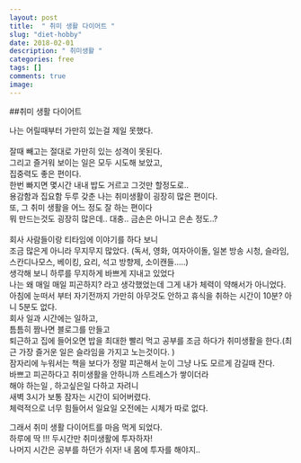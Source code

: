 ```yaml
---
layout: post
title:  " 취미 생활 다이어트 "
slug: "diet-hobby"
date: 2018-02-01
description: " 취미생활 "
categories: free
tags: []
comments: true
image:
---
```


##취미 생활 다이어트 

나는 어릴때부터 가만히 있는걸 제일 못했다. <br>
<br>
잘때 빼고는 절대로 가만히 있는 성격이 못된다. <br>
그리고 즐거워 보이는 일은 모두 시도해 보았고,  <br>
집중력도 좋은 편이다.  <br>
한번 빠지면 몇시간 내내 밥도 거르고 그것만 할정도로.. <br>
용감함과 집요함 두루 갖춘 나는 취미생활이 굉장히 많은 편이다. <br>
또, 그 취미 생활을 어느 정도 잘 하는 편이다 <br> 
뭐 만드는것도 굉장히 많은데.. 대충.. 금손은 아니고 은손 정도..? 
<br><br> 
회사 사람들이랑 티타임에 이야기를 하다 보니 <br>
조금 많은게 아니라 무지무지 많았다. (독서, 영화, 여자아이돌, 일본 방송 시청, 슬라임, 스칸디나모스, 베이킹, 요리, 석고 방향제, 소이캔들.....) <br>
생각해 보니 하루를 무지하게 바쁘게 지내고 있었다 <br>
나는 왜 매일 매일 피곤하지? 라고 생각했었는데 
그게 내가 체력이 약해서가 아니었다.<br> 
아침에 눈떠서 부터 자기전까지 가만히 아무것도 안하고 휴식을 취하는 시간이 10분? 아니 5분도 없다. <br> 
회사 일과 시간에는 일하고, <br>
틈틈히 짬나면 블로그를 만들고 <br>
 퇴근하고 집에 들어오면 밥을 최대한 빨리 먹고 공부를 조금 하다가 취미생활을 한다.(최근 가장 즐거운 일은 슬라임을 가지고 노는것이다. ) <br>
잠자리에 누워서는 책을 보다가 정말 피곤해서 눈이 그냥 나도 모르게 감길때 잔다. <br> 
바쁘고 피곤하다고 취미생활을 안하니까 스트레스가 쌓이더라 <br>
해야 하는일 , 하고싶은일 다하고 자려니 <br>
새벽 3시가 보통 잠자는 시간이 되어버렸다. <br>
체력적으로 너무 힘들어서 일요일 오전에는 시체가 따로 없다.<br>

그래서 취미 생활 다이어트를 마음 먹게 되었다. <br>
하루에 딱 !!! 두시간만 취미생활에 투자하자! <br>
나머지 시간은 공부를 하던가 쉬자! 내 몸에 투자를 해야지.. <br>